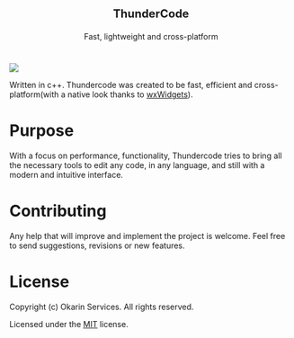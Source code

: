 <p align="center" style="font-size: 20px; font-weight: bold">ThunderCode</p>

<p align="center">Fast, lightweight and cross-platform</p>

# 
<img src="https://imgur.com/a/s9kYXBW.png">

Written in c++. Thundercode was created to be fast, efficient and cross-platform(with a native look thanks to [wxWidgets](https://wxwidgets.org)).

# Purpose
With a focus on performance, functionality, Thundercode tries to bring all the necessary tools to edit any code, in any language, and still with a modern and intuitive interface.

# Contributing
Any help that will improve and implement the project is welcome. Feel free to send suggestions, revisions or new features.

# License
Copyright (c) Okarin Services. All rights reserved.

Licensed under the [MIT](https://github.com/apozinn/thundercode/blob/main/LICENSE) license.